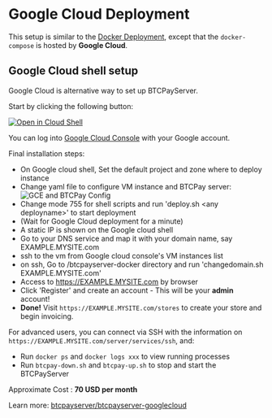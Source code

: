 # Google Cloud Deployment

This setup is similar to the [Docker Deployment](https://docs.btcpayserver.org/Docker/), except that the `docker-compose` is hosted by **Google Cloud**.

## Google Cloud shell setup

Google Cloud is alternative way to set up BTCPayServer.

Start by clicking the following button:

[![Open in Cloud Shell](https://gstatic.com/cloudssh/images/open-btn.svg)](https://console.cloud.google.com/cloudshell/open?git_repo=https%3A%2F%2Fgithub.com%2Fbtcpayserver%2Fbtcpayserver-googlecloud&page=editor)

You can log into [Google Cloud Console](https://console.cloud.google.com) with your Google account.

Final installation steps:

- On Google cloud shell, Set the default project and zone where to deploy instance
- Change yaml file to configure VM instance and BTCPay server: ![GCE and BTCPay Config](../img/gcloud-yaml.png)
- Change mode 755 for shell scripts and run 'deploy.sh \<any deployname\>' to start deployment
- (Wait for Google Cloud deployment for a minute)
- A static IP is shown on the Google cloud shell
- Go to your DNS service and map it with your domain name, say EXAMPLE.MYSITE.com
- ssh to the vm from Google cloud console's VM instances list
- on ssh, Go to /btcpayserver-docker directory and run 'changedomain.sh EXAMPLE.MYSITE.com'
- Access to https://EXAMPLE.MYSITE.com by browser
- Click 'Register' and create an account - This will be your **admin** account!
- **Done!** Visit `https://EXAMPLE.MYSITE.com/stores` to create your store and begin invoicing.

For advanced users, you can connect via SSH with the information on `https://EXAMPLE.MYSITE.com/server/services/ssh`, and:

- Run `docker ps` and `docker logs xxx` to view running processes
- Run `btcpay-down.sh` and `btcpay-up.sh` to stop and start the BTCPayServer

Approximate Cost : **70 USD per month**

Learn more: [btcpayserver/btcpayserver-googlecloud](https://github.com/btcpayserver/btcpayserver-googlecloud)
